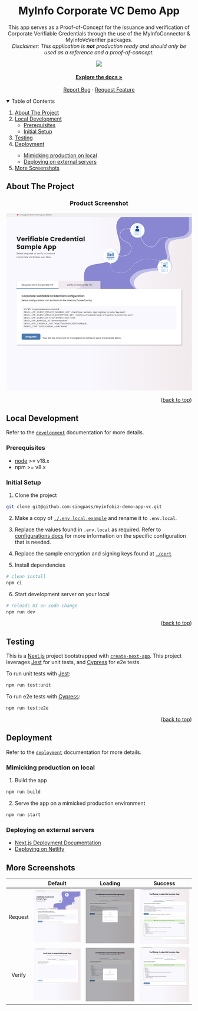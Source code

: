 <div id="top"></div>
<div align="center">
  <h1 align="center">MyInfo Corporate VC Demo App</h1>
  <p align="center">
    This app serves as a Proof-of-Concept for the issuance and verification of Corporate Verifiable Credentials through the use of the MyInfoConnector & MyInfoVcVerifier packages.<br />
    <em>Disclaimer: This application is <strong>not</strong> production ready and should only be used as a reference and a proof-of-concept.</em>
    <div>
      <!-- SHIELD BADGES -->
      <!-- package dependency -->
      <a href="./blob/main/package.json">
        <img src="https://img.shields.io/github/package-json/dependency-version/singpass/myinfobiz-demo-app-vc/myinfo-vc-verifier?color=informational">
      </a>
    </div>
    <br />
    <a href="./docs"><strong>Explore the docs »</strong></a>
    <br />
    <br />
    <a href="./issues/new?assignees=&labels=&template=bug_report.md&title=">Report Bug</a>
    ·
    <a href="./issues/new?assignees=&labels=&template=feature_request.md&title=">Request Feature</a>
  </p>
</div>

<!-- TABLE OF CONTENTS -->
<details open>
  <summary>Table of Contents</summary>
  <ol>
    <li>
      <a href="#about-the-project">About The Project</a>
    </li>
    <li>
      <a href="#local-development">Local Development</a>
      <ul>
        <li><a href="#prerequisites">Prerequisites</a></li>
        <li><a href="#initial-setup">Initial Setup</a></li>
      </ul>
    </li>
    <li><a href="#testing">Testing</a></li>
    <li><a href="#deployment">Deployment</a></li>
      <ul>
        <li><a href="#mimicking-production-on-local">Mimicking production on local</a></li>
        <li><a href="#deploying-on-external-servers">Deploying on external servers</a></li>
      </ul>
    <li><a href="#more-screenshots">More Screenshots</a></li>
  </ol>
</details>

<!-- ABOUT THE PROJECT -->

## About The Project

<div align="center">
  <h3>Product Screenshot</h3>
  <img
    src=".github/screenshots/request-home.png"
    alt="Product Screenshot"
    width="800"
    height="800"
    style="width: 600px; height: 480px; object-fit: cover; object-position: 100% 0"
  >
</div>

<p align="right">(<a href="#top">back to top</a>)</p>

## Local Development

Refer to the [`development`](./docs/development.md) documentation for more details.

### Prerequisites

- [node](https://nodejs.org/en/) >= v18.x
- npm >= v8.x

### Initial Setup

1. Clone the project

```bash
git clone git@github.com:singpass/myinfobiz-demo-app-vc.git
```

2. Make a copy of [`./.env.local.example`](.env.local.example) and rename it to `.env.local`.
3. Replace the values found in `.env.local` as required. Refer to [configurations docs](docs/configurations.md) for more information on the specific configuration that is needed.

4. Replace the sample encryption and signing keys found at [`./cert`](./cert/)

5. Install dependencies

```bash
# clean install
npm ci
```

6. Start development server on your local

```bash
# reloads UI on code change
npm run dev
```

<p align="right">(<a href="#top">back to top</a>)</p>

## Testing

This is a [Next.js](https://nextjs.org/) project bootstrapped with [`create-next-app`](https://github.com/vercel/next.js/tree/canary/packages/create-next-app). This project leverages [Jest] for unit tests, and [Cypress] for e2e tests.

To run unit tests with [Jest]:

```bash
npm run test:unit
```

To run e2e tests with [Cypress]:

```bash
npm run test:e2e
```

<p align="right">(<a href="#top">back to top</a>)</p>

## Deployment

Refer to the [`deployment`](./docs/deployment.md) documentation for more details.

### Mimicking production on local

1. Build the app

```bash
npm run build
```

2. Serve the app on a mimicked production environment

```bash
npm run start
```

### Deploying on external servers

- [Next.js Deployment Documentation](https://nextjs.org/docs/deployment)
- [Deploying on Netlify](https://www.netlify.com/with/nextjs/)

## More Screenshots

|         |                     Default                      |                       Loading                       |                       Success                       |
| :-----: | :----------------------------------------------: | :-------------------------------------------------: | :-------------------------------------------------: |
| Request | ![image](./.github/screenshots/request-home.png) | ![image](./.github/screenshots/request-loading.png) | ![image](./.github/screenshots/request-success.png) |
| Verify  | ![image](./.github/screenshots/verify-home.png)  | ![image](./.github/screenshots/verify-loading.png)  | ![image](./.github/screenshots/verify-success.png)  |

[jest]: https://jestjs.io/
[cypress]: https://www.cypress.io/
